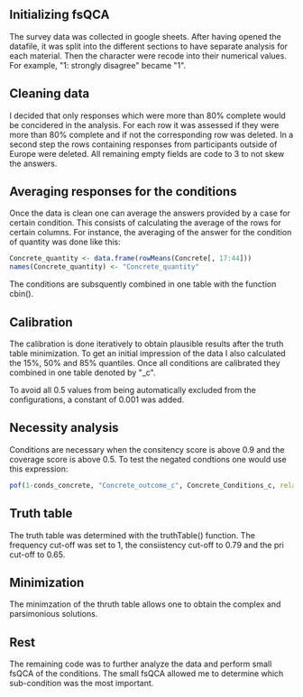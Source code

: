 ## Initializing fsQCA

The survey data was collected in google sheets. After having opened the datafile, it was split into the different sections to have separate analysis for each material. Then the character were recode into their numerical values. For example, "1: strongly disagree" became "1".

## Cleaning data

I decided that only responses which were more than 80% complete would be concidered in the analysis. For each row it was assessed if they were more than 80% complete and if not the corresponding row was deleted. In a second step the rows containing responses from participants outside of Europe were deleted. All remaining empty fields are code to 3 to not skew the answers.

## Averaging responses for the conditions

Once the data is clean one can average the answers provided by a case for certain condition. This consists of calculating the average of the rows for certain columns. For instance, the averaging of the answer for the condition of quantity was done like this: 
```r
Concrete_quantity <- data.frame(rowMeans(Concrete[, 17:44]))
names(Concrete_quantity) <- "Concrete_quantity"
```
The conditions are subsquently combined in one table with the function cbin().

## Calibration

The calibration is done iteratively to obtain plausible results after the truth table minimization. To get an initial impression of the data I also calculated the 15%, 50% and 85% quantiles. Once all conditions are calibrated they combined in one table denoted by "_c".

To avoid all 0.5 values from being automatically excluded from the configurations, a constant of 0.001 was added.

## Necessity analysis

Conditions are necessary when the consitency score is above 0.9 and the coverage score is above 0.5. To test the negated condtions one would use this expression:
```r
pof(1-conds_concrete, "Concrete_outcome_c", Concrete_Conditions_c, relation = "nec")
```

## Truth table

The truth table was determined with the truthTable() function. The frequency cut-off
was set to 1, the consiistency cut-off to 0.79 and the pri cut-off to 0.65.
## Minimization
The minimzation of the thruth table allows one to obtain the complex and parsimonious solutions.

## Rest
The remaining code was to further analyze the data and perform small fsQCA of the conditions. The small fsQCA allowed me to determine which sub-condition was the most important. 


